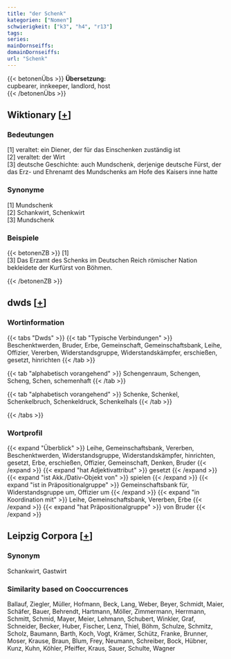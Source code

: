 ```yaml
---
title: "der Schenk"
kategorien: ["Nomen"]
schwierigkeit: ["k3", "h4", "r13"]
tags:
series:
mainDornseiffs:
domainDornseiffs:
url: "Schenk"
---
```


{{< betonenÜbs >}}
**Übersetzung:**  
cupbearer, innkeeper, landlord, host  
{{< /betonenÜbs >}}

## Wiktionary [[+](https://de.wiktionary.org/wiki/Schenk)]

### Bedeutungen
[1] veraltet: ein Diener, der für das Einschenken zuständig ist  
[2] veraltet: der Wirt  
[3] deutsche Geschichte: auch Mundschenk, derjenige deutsche Fürst, der das Erz- und Ehrenamt des Mundschenks am Hofe des Kaisers inne hatte  

### Synonyme
[1] Mundschenk  
[2] Schankwirt, Schenkwirt  
[3] Mundschenk  

### Beispiele
{{< betonenZB >}}
[1]  
[3] Das Erzamt des Schenks im Deutschen Reich römischer Nation bekleidete der Kurfürst von Böhmen.  

{{< /betonenZB >}}


## dwds [[+](https://www.dwds.de/wb/Schenk)]

### Wortinformation
{{< tabs "Dwds" >}}
{{< tab "Typische Verbindungen" >}}
Beschenktwerden, Bruder, Erbe, Gemeinschaft, Gemeinschaftsbank, Leihe, Offizier, Vererben, Widerstandsgruppe, Widerstandskämpfer, erschießen, gesetzt, hinrichten
{{< /tab >}}

{{< tab "alphabetisch vorangehend" >}}
Schengenraum, Schengen, Scheng, Schen, schemenhaft
{{< /tab >}}

{{< tab "alphabetisch vorangehend" >}}
Schenke, Schenkel, Schenkelbruch, Schenkeldruck, Schenkelhals
{{< /tab >}}

{{< /tabs >}}

### Wortprofil
{{< expand "Überblick" >}} Leihe, Gemeinschaftsbank, Vererben, Beschenktwerden, Widerstandsgruppe, Widerstandskämpfer, hinrichten, gesetzt, Erbe, erschießen, Offizier, Gemeinschaft, Denken, Bruder {{< /expand >}}
{{< expand "hat Adjektivattribut" >}} gesetzt {{< /expand >}}
{{< expand "ist Akk./Dativ-Objekt von" >}} spielen {{< /expand >}}
{{< expand "ist in Präpositionalgruppe" >}} Gemeinschaftsbank für, Widerstandsgruppe um, Offizier um {{< /expand >}}
{{< expand "in Koordination mit" >}} Leihe, Gemeinschaftsbank, Vererben, Erbe {{< /expand >}}
{{< expand "hat Präpositionalgruppe" >}} von Bruder {{< /expand >}}

## Leipzig Corpora [[+](https://corpora.uni-leipzig.de/en/res?word=Schenk&corpusId=deu_newscrawl-public_2018)]


### Synonym
Schankwirt, Gastwirt


### Similarity based on Cooccurrences
Ballauf, Ziegler, Müller, Hofmann, Beck, Lang, Weber, Beyer, Schmidt, Maier, Schäfer, Bauer, Behrendt, Hartmann, Möller, Zimmermann, Herrmann, Schmitt, Schmid, Mayer, Meier, Lehmann, Schubert, Winkler, Graf, Schneider, Becker, Huber, Fischer, Lenz, Thiel, Böhm, Schulze, Schmitz, Scholz, Baumann, Barth, Koch, Vogt, Krämer, Schütz, Franke, Brunner, Moser, Krause, Braun, Blum, Frey, Neumann, Schreiber, Bock, Hübner, Kunz, Kuhn, Köhler, Pfeiffer, Kraus, Sauer, Schulte, Wagner

